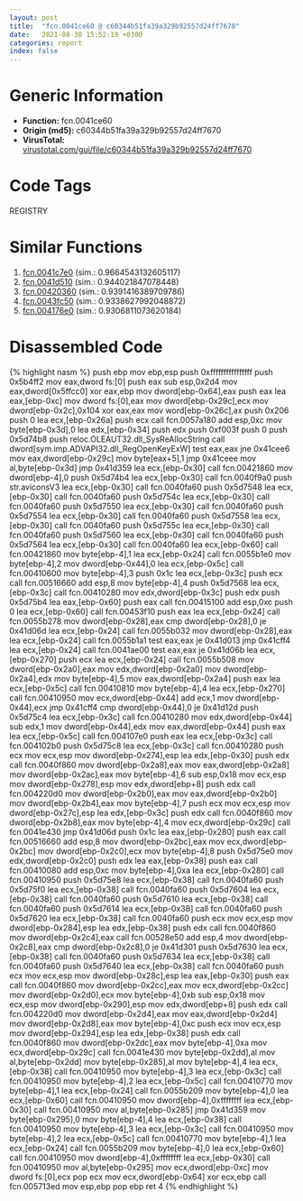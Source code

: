 ```yaml
---
layout: post
title:  "fcn.0041ce60 @ c60344b51fa39a329b92557d24ff7670"
date:   2021-08-30 15:52:19 +0300
categories: report
index: false
---
```


# Generic Information
- **Function:** fcn.0041ce60
- **Origin (md5):** c60344b51fa39a329b92557d24ff7670
- **VirusTotal:** [virustotal.com/gui/file/c60344b51fa39a329b92557d24ff7670][virustotal_ref]

# Code Tags
<span class="tag" id="REGISTRY">REGISTRY</span>


# Similar Functions

1. [fcn.0041c7e0][similar_1_ref] (sim.: 0.9664543132605117)
2. [fcn.0041d510][similar_2_ref] (sim.: 0.944021847078448)
3. [fcn.00420360][similar_3_ref] (sim.: 0.9391416389709786)
4. [fcn.0043fc50][similar_4_ref] (sim.: 0.9338627992048872)
5. [fcn.004176e0][similar_5_ref] (sim.: 0.9306811073620184)


# Disassembled Code

{% highlight nasm %}
push ebp
mov ebp,esp
push 0xffffffffffffffff
push 0x5b4ff2
mov eax,dword fs:[0]
push eax
sub esp,0x2d4
mov eax,dword[0x5ffcc0]
xor eax,ebp
mov dword[ebp-0x64],eax
push eax
lea eax,[ebp-0xc]
mov dword fs:[0],eax
mov dword[ebp-0x29c],ecx
mov dword[ebp-0x2c],0x104
xor eax,eax
mov word[ebp-0x26c],ax
push 0x206
push 0
lea ecx,[ebp-0x26a]
push ecx
call fcn.0057a180
add esp,0xc
mov byte[ebp-0x3d],0
lea edx,[ebp-0x34]
push edx
push 0xf003f
push 0
push 0x5d74b8
push reloc.OLEAUT32.dll_SysReAllocString
call dword[sym.imp.ADVAPI32.dll_RegOpenKeyExW]
test eax,eax
jne 0x41cee6
mov eax,dword[ebp-0x29c]
mov byte[eax+5],1
jmp 0x41ceee
mov al,byte[ebp-0x3d]
jmp 0x41d359
lea ecx,[ebp-0x30]
call fcn.00421860
mov dword[ebp-4],0
push 0x5d74b4
lea ecx,[ebp-0x30]
call fcn.0040f9a0
push str.aviconsV3
lea ecx,[ebp-0x30]
call fcn.0040fa60
push 0x5d7548
lea ecx,[ebp-0x30]
call fcn.0040fa60
push 0x5d754c
lea ecx,[ebp-0x30]
call fcn.0040fa60
push 0x5d7550
lea ecx,[ebp-0x30]
call fcn.0040fa60
push 0x5d7554
lea ecx,[ebp-0x30]
call fcn.0040fa60
push 0x5d7558
lea ecx,[ebp-0x30]
call fcn.0040fa60
push 0x5d755c
lea ecx,[ebp-0x30]
call fcn.0040fa60
push 0x5d7560
lea ecx,[ebp-0x30]
call fcn.0040fa60
push 0x5d7564
lea ecx,[ebp-0x30]
call fcn.0040fa60
lea ecx,[ebp-0x60]
call fcn.00421860
mov byte[ebp-4],1
lea ecx,[ebp-0x24]
call fcn.0055b1e0
mov byte[ebp-4],2
mov dword[ebp-0x44],0
lea ecx,[ebp-0x5c]
call fcn.00410600
mov byte[ebp-4],3
push 0x1c
lea ecx,[ebp-0x3c]
push ecx
call fcn.00516660
add esp,8
mov byte[ebp-4],4
push 0x5d7568
lea ecx,[ebp-0x3c]
call fcn.00410280
mov edx,dword[ebp-0x3c]
push edx
push 0x5d75b4
lea eax,[ebp-0x60]
push eax
call fcn.00415100
add esp,0xc
push 0
lea ecx,[ebp-0x60]
call fcn.00453f10
push eax
lea ecx,[ebp-0x24]
call fcn.0055b278
mov dword[ebp-0x28],eax
cmp dword[ebp-0x28],0
je 0x41d06d
lea ecx,[ebp-0x24]
call fcn.0055b032
mov dword[ebp-0x28],eax
lea ecx,[ebp-0x24]
call fcn.0055b1a1
test eax,eax
je 0x41d013
jmp 0x41cff4
lea ecx,[ebp-0x24]
call fcn.0041ae00
test eax,eax
je 0x41d06b
lea ecx,[ebp-0x270]
push ecx
lea ecx,[ebp-0x24]
call fcn.0055b508
mov dword[ebp-0x2a0],eax
mov edx,dword[ebp-0x2a0]
mov dword[ebp-0x2a4],edx
mov byte[ebp-4],5
mov eax,dword[ebp-0x2a4]
push eax
lea ecx,[ebp-0x5c]
call fcn.00410810
mov byte[ebp-4],4
lea ecx,[ebp-0x270]
call fcn.00410950
mov ecx,dword[ebp-0x44]
add ecx,1
mov dword[ebp-0x44],ecx
jmp 0x41cff4
cmp dword[ebp-0x44],0
je 0x41d12d
push 0x5d75c4
lea ecx,[ebp-0x3c]
call fcn.00410280
mov edx,dword[ebp-0x44]
sub edx,1
mov dword[ebp-0x44],edx
mov eax,dword[ebp-0x44]
push eax
lea ecx,[ebp-0x5c]
call fcn.004107e0
push eax
lea ecx,[ebp-0x3c]
call fcn.004102b0
push 0x5d75c8
lea ecx,[ebp-0x3c]
call fcn.00410280
push ecx
mov ecx,esp
mov dword[ebp-0x274],esp
lea edx,[ebp-0x30]
push edx
call fcn.0040f860
mov dword[ebp-0x2a8],eax
mov eax,dword[ebp-0x2a8]
mov dword[ebp-0x2ac],eax
mov byte[ebp-4],6
sub esp,0x18
mov ecx,esp
mov dword[ebp-0x278],esp
mov edx,dword[ebp+8]
push edx
call fcn.004220d0
mov dword[ebp-0x2b0],eax
mov eax,dword[ebp-0x2b0]
mov dword[ebp-0x2b4],eax
mov byte[ebp-4],7
push ecx
mov ecx,esp
mov dword[ebp-0x27c],esp
lea edx,[ebp-0x3c]
push edx
call fcn.0040f860
mov dword[ebp-0x2b8],eax
mov byte[ebp-4],4
mov ecx,dword[ebp-0x29c]
call fcn.0041e430
jmp 0x41d06d
push 0x1c
lea eax,[ebp-0x280]
push eax
call fcn.00516660
add esp,8
mov dword[ebp-0x2bc],eax
mov ecx,dword[ebp-0x2bc]
mov dword[ebp-0x2c0],ecx
mov byte[ebp-4],8
push 0x5d75e0
mov edx,dword[ebp-0x2c0]
push edx
lea eax,[ebp-0x38]
push eax
call fcn.00410080
add esp,0xc
mov byte[ebp-4],0xa
lea ecx,[ebp-0x280]
call fcn.00410950
push 0x5d75e8
lea ecx,[ebp-0x38]
call fcn.0040fa60
push 0x5d75f0
lea ecx,[ebp-0x38]
call fcn.0040fa60
push 0x5d7604
lea ecx,[ebp-0x38]
call fcn.0040fa60
push 0x5d7610
lea ecx,[ebp-0x38]
call fcn.0040fa60
push 0x5d7614
lea ecx,[ebp-0x38]
call fcn.0040fa60
push 0x5d7620
lea ecx,[ebp-0x38]
call fcn.0040fa60
push ecx
mov ecx,esp
mov dword[ebp-0x284],esp
lea edx,[ebp-0x38]
push edx
call fcn.0040f860
mov dword[ebp-0x2c4],eax
call fcn.00528e50
add esp,4
mov dword[ebp-0x2c8],eax
cmp dword[ebp-0x2c8],0
je 0x41d301
push 0x5d7630
lea ecx,[ebp-0x38]
call fcn.0040fa60
push 0x5d7634
lea ecx,[ebp-0x38]
call fcn.0040fa60
push 0x5d7640
lea ecx,[ebp-0x38]
call fcn.0040fa60
push ecx
mov ecx,esp
mov dword[ebp-0x28c],esp
lea eax,[ebp-0x30]
push eax
call fcn.0040f860
mov dword[ebp-0x2cc],eax
mov ecx,dword[ebp-0x2cc]
mov dword[ebp-0x2d0],ecx
mov byte[ebp-4],0xb
sub esp,0x18
mov ecx,esp
mov dword[ebp-0x290],esp
mov edx,dword[ebp+8]
push edx
call fcn.004220d0
mov dword[ebp-0x2d4],eax
mov eax,dword[ebp-0x2d4]
mov dword[ebp-0x2d8],eax
mov byte[ebp-4],0xc
push ecx
mov ecx,esp
mov dword[ebp-0x294],esp
lea edx,[ebp-0x38]
push edx
call fcn.0040f860
mov dword[ebp-0x2dc],eax
mov byte[ebp-4],0xa
mov ecx,dword[ebp-0x29c]
call fcn.0041e430
mov byte[ebp-0x2dd],al
mov al,byte[ebp-0x2dd]
mov byte[ebp-0x285],al
mov byte[ebp-4],4
lea ecx,[ebp-0x38]
call fcn.00410950
mov byte[ebp-4],3
lea ecx,[ebp-0x3c]
call fcn.00410950
mov byte[ebp-4],2
lea ecx,[ebp-0x5c]
call fcn.00410770
mov byte[ebp-4],1
lea ecx,[ebp-0x24]
call fcn.0055b209
mov byte[ebp-4],0
lea ecx,[ebp-0x60]
call fcn.00410950
mov dword[ebp-4],0xffffffff
lea ecx,[ebp-0x30]
call fcn.00410950
mov al,byte[ebp-0x285]
jmp 0x41d359
mov byte[ebp-0x295],0
mov byte[ebp-4],4
lea ecx,[ebp-0x38]
call fcn.00410950
mov byte[ebp-4],3
lea ecx,[ebp-0x3c]
call fcn.00410950
mov byte[ebp-4],2
lea ecx,[ebp-0x5c]
call fcn.00410770
mov byte[ebp-4],1
lea ecx,[ebp-0x24]
call fcn.0055b209
mov byte[ebp-4],0
lea ecx,[ebp-0x60]
call fcn.00410950
mov dword[ebp-4],0xffffffff
lea ecx,[ebp-0x30]
call fcn.00410950
mov al,byte[ebp-0x295]
mov ecx,dword[ebp-0xc]
mov dword fs:[0],ecx
pop ecx
mov ecx,dword[ebp-0x64]
xor ecx,ebp
call fcn.005713ed
mov esp,ebp
pop ebp
ret 4
{% endhighlight %}


[similar_1_ref]: /report/fcn.0041c7e0@c60344b51fa39a329b92557d24ff7670
[similar_2_ref]: /report/fcn.0041d510@c60344b51fa39a329b92557d24ff7670
[similar_3_ref]: /report/fcn.00420360@c60344b51fa39a329b92557d24ff7670
[similar_4_ref]: /report/fcn.0043fc50@c60344b51fa39a329b92557d24ff7670
[similar_5_ref]: /report/fcn.004176e0@c60344b51fa39a329b92557d24ff7670
[virustotal_ref]: https://www.virustotal.com/gui/file/c60344b51fa39a329b92557d24ff7670